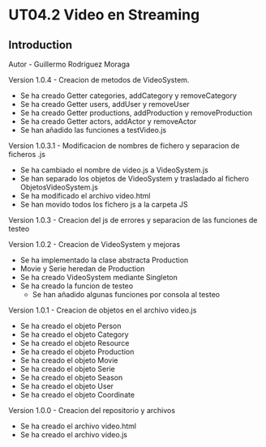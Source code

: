 # UT04.2 Video en Streaming

## Introduction

Autor - Guillermo Rodriguez Moraga

Version 1.0.4 - Creacion de metodos de VideoSystem.
- Se ha creado Getter categories, addCategory y removeCategory
- Se ha creado Getter users, addUser y removeUser
- Se ha creado Getter productions, addProduction y removeProduction
- Se ha creado Getter actors, addActor y removeActor
- Se han añadido las funciones a testVideo.js

Version 1.0.3.1 - Modificacion de nombres de fichero y separacion de ficheros .js
- Se ha cambiado el nombre de video.js a VideoSystem.js
- Se han separado los objetos de VideoSystem y trasladado al fichero ObjetosVideoSystem.js
- Se ha modificado el archivo video.html
- Se han movido todos los fichero js a la carpeta JS 

Version 1.0.3 - Creacion del js de errores y separacion de las funciones de testeo

Version 1.0.2 - Creacion de VideoSystem y mejoras
- Se ha implementado la clase abstracta Production
- Movie y Serie heredan de Production
- Se ha creado VideoSystem mediante Singleton
- Se ha creado la funcion de testeo
    - Se han añadido algunas funciones por consola al testeo

Version 1.0.1 - Creacion de objetos en el archivo video.js
- Se ha creado el objeto Person
- Se ha creado el objeto Category
- Se ha creado el objeto Resource
- Se ha creado el objeto Production
- Se ha creado el objeto Movie
- Se ha creado el objeto Serie
- Se ha creado el objeto Season
- Se ha creado el objeto User
- Se ha creado el objeto Coordinate

Version 1.0.0 - Creacion del repositorio y archivos
- Se ha creado el archivo video.html
- Se ha creado el archivo video.js
